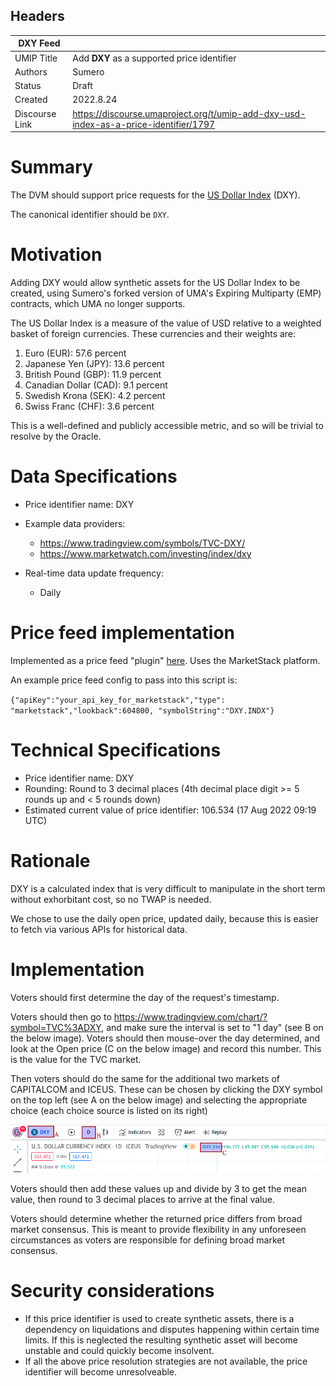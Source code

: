 ## Headers

| DXY Feed            |                                                      |
| ------------------- | ---------------------------------------------------- |
| UMIP Title          | Add **DXY** as a supported price identifier |
| Authors             | Sumero                                             |
| Status              | Draft                                            |
| Created             | 2022.8.24    |
| Discourse Link      | https://discourse.umaproject.org/t/umip-add-dxy-usd-index-as-a-price-identifier/1797            |

# Summary

The DVM should support price requests for the [US Dollar Index](https://en.wikipedia.org/wiki/U.S._Dollar_Index) (DXY).

The canonical identifier should be `DXY`.

# Motivation

Adding DXY would allow synthetic assets for the US Dollar Index to be created, using Sumero's forked version of UMA's Expiring Multiparty (EMP) contracts, which UMA no longer supports.

The US Dollar Index is a measure of the value of USD relative to a weighted basket of foreign currencies. These currencies and their weights are:

1. Euro (EUR): 57.6 percent
2. Japanese Yen (JPY): 13.6 percent
3. British Pound (GBP): 11.9 percent
4. Canadian Dollar (CAD): 9.1 percent
5. Swedish Krona (SEK): 4.2 percent
6. Swiss Franc (CHF): 3.6 percent

This is a well-defined and publicly accessible metric, and so will be trivial to resolve by the Oracle.

# Data Specifications

- Price identifier name: DXY

- Example data providers:
    - https://www.tradingview.com/symbols/TVC-DXY/
    - https://www.marketwatch.com/investing/index/dxy

- Real-time data update frequency:
    - Daily

# Price feed implementation

Implemented as a price feed "plugin" [here](https://github.com/Signo-App/uma-protocol/blob/new-price-feed/packages/financial-templates-lib/src/price-feed/MarketStackPriceFeed.ts). Uses the MarketStack platform.

An example price feed config to pass into this script is:

`{"apiKey":"your_api_key_for_marketstack","type": "marketstack","lookback":604800, "symbolString":"DXY.INDX"}`

# Technical Specifications

- Price identifier name: DXY
- Rounding: Round to 3 decimal places (4th decimal place digit >= 5 rounds up and < 5 rounds down)
- Estimated current value of price identifier: 106.534 (17 Aug 2022 09:19 UTC)

# Rationale

DXY is a calculated index that is very difficult to manipulate in the short term without exhorbitant cost, so no TWAP is needed.

We chose to use the daily open price, updated daily, because this is easier to fetch via various APIs for historical data.

# Implementation

Voters should first determine the day of the request's timestamp.

Voters should then go to https://www.tradingview.com/chart/?symbol=TVC%3ADXY, and make sure the interval is set to "1 day" (see B on the below image). Voters should then mouse-over the day determined, and look at the Open price (C on the below image) and record this number. This is the value for the TVC market.

Then voters should do the same for the additional two markets of CAPITALCOM and ICEUS. These can be chosen by clicking the DXY symbol on the top left (see A on the below image) and selecting the appropriate choice (each choice source is listed on its right)

![tradingview ux](images/tradingview-ux.png)

Voters should then add these values up and divide by 3 to get the mean value, then round to 3 decimal places to arrive at the final value.

Voters should determine whether the returned price differs from broad market consensus. This is meant to provide flexibility in any unforeseen circumstances as voters are responsible for defining broad market consensus.

# Security considerations

* If this price identifier is used to create synthetic assets, there is a dependency on liquidations and disputes happening within certain time limits. If this is neglected the resulting synthetic asset will become unstable and could quickly become insolvent.
* If all the above price resolution strategies are not available, the price identifier will become unresolveable.